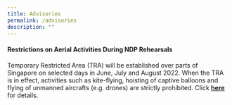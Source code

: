 ```yaml
---
title: Advisories
permalink: /advisories
description: ""
---
```

#### Restrictions on Aerial Activities During NDP Rehearsals
Temporary Restricted Area (TRA) will be established over parts of Singapore on selected days in June, July and August 2022. When the TRA is in effect, activities such as kite-flying, hoisting of captive balloons and flying of unmanned aircrafts (e.g. drones) are strictly prohibited. Click [<b>here</b>]() for details.